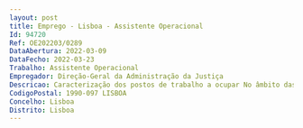 ```yaml
--- 
layout: post
title: Emprego - Lisboa - Assistente Operacional
Id: 94720
Ref: OE202203/0289
DataAbertura: 2022-03-09
DataFecho: 2022-03-23
Trabalho: Assistente Operacional
Empregador: Direção-Geral da Administração da Justiça
Descricao: Caracterização dos postos de trabalho a ocupar No âmbito das atividades próprias dos Órgãos e Serviços dos Tribunais Judiciais de Primeira Instância, as funções inseridas na área funcional de motorista implicam a condução de veículos afetos aos Tribunais Judiciais de Primeira Instância, nomeadamente para o transporte de pessoas e bens, para executar operações de cargas e descargas de processos e equipamentos e para a receção e entrega de expediente processos e encomendas.
CodigoPostal: 1990-097 LISBOA
Concelho: Lisboa
Distrito: Lisboa
--- 
```

